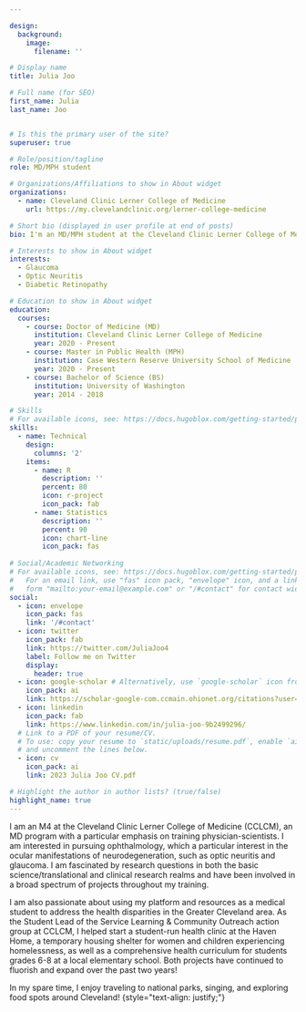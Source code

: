 ```yaml
---

design:
  background:
    image:
      filename: ''

# Display name
title: Julia Joo

# Full name (for SEO)
first_name: Julia
last_name: Joo


# Is this the primary user of the site?
superuser: true

# Role/position/tagline
role: MD/MPH student

# Organizations/Affiliations to show in About widget
organizations:
  - name: Cleveland Clinic Lerner College of Medicine
    url: https://my.clevelandclinic.org/lerner-college-medicine

# Short bio (displayed in user profile at end of posts)
bio: I'm an MD/MPH student at the Cleveland Clinic Lerner College of Medicine interested in ophthalmology 👁️ 

# Interests to show in About widget
interests:
  - Glaucoma
  - Optic Neuritis
  - Diabetic Retinopathy

# Education to show in About widget
education:
  courses:
    - course: Doctor of Medicine (MD)
      institution: Cleveland Clinic Lerner College of Medicine
      year: 2020 - Present
    - course: Master in Public Health (MPH)
      institution: Case Western Reserve University School of Medicine
      year: 2020 - Present
    - course: Bachelor of Science (BS)
      institution: University of Washington
      year: 2014 - 2018

# Skills
# For available icons, see: https://docs.hugoblox.com/getting-started/page-builder/#icons
skills:
  - name: Technical
    design:
      columns: '2'
    items:
      - name: R
        description: ''
        percent: 80
        icon: r-project
        icon_pack: fab
      - name: Statistics
        description: ''
        percent: 90
        icon: chart-line
        icon_pack: fas
  
# Social/Academic Networking
# For available icons, see: https://docs.hugoblox.com/getting-started/page-builder/#icons
#   For an email link, use "fas" icon pack, "envelope" icon, and a link in the
#   form "mailto:your-email@example.com" or "/#contact" for contact widget.
social:
  - icon: envelope
    icon_pack: fas
    link: '/#contact'
  - icon: twitter
    icon_pack: fab
    link: https://twitter.com/JuliaJoo4
    label: Follow me on Twitter
    display:
      header: true
  - icon: google-scholar # Alternatively, use `google-scholar` icon from `ai` icon pack
    icon_pack: ai
    link: https://scholar-google-com.ccmain.ohionet.org/citations?user=NzK2dsAAAAAJ&hl=en
  - icon: linkedin
    icon_pack: fab
    link: https://www.linkedin.com/in/julia-joo-9b2499296/
  # Link to a PDF of your resume/CV.
  # To use: copy your resume to `static/uploads/resume.pdf`, enable `ai` icons in `params.yaml`,
  # and uncomment the lines below.
  - icon: cv
    icon_pack: ai
    link: 2023 Julia Joo CV.pdf

# Highlight the author in author lists? (true/false)
highlight_name: true
---
```


I am an M4 at the Cleveland Clinic Lerner College of Medicine (CCLCM), an MD program with a particular emphasis on training physician-scientists. I am interested in pursuing ophthalmology, which a particular interest in the ocular manifestations of neurodegeneration, such as optic neuritis and glaucoma. I am fascinated by research questions in both the basic science/translational and clinical research realms and have been involved in a broad spectrum of projects throughout my training.

I am also passionate about using my platform and resources as a medical student to address the health disparities in the Greater Cleveland area. As the Student Lead of the Service Learning & Community Outreach action group at CCLCM, I helped start a student-run health clinic at the Haven Home, a temporary housing shelter for women and children experiencing homelessness, as well as a comprehensive health curriculum for students grades 6-8 at a local elementary school. Both projects have continued to fluorish and expand over the past two years!

In my spare time, I enjoy traveling to national parks, singing, and exploring food spots around Cleveland!
{style="text-align: justify;"}
